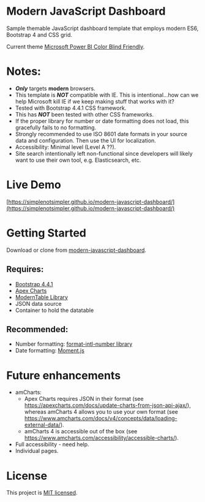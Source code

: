 # Modern JavaScript Dashboard
Sample themable JavaScript dashboard template that employs modern ES6, Bootstrap 4 and CSS grid. 

Current theme [Microsoft Power BI Color Blind Friendly](https://community.powerbi.com/t5/Themes-Gallery/Color-Blind-Friendly/td-p/140597). 

# Notes:
* __*Only*__ targets **modern** browsers. 
* This template is ___NOT___  compatible with IE. This is intentional...how can we help Microsoft kill IE if we keep making stuff that works with it?
* Tested with Bootstrap 4.4.1 CSS framework.
* This has __*NOT*__ been tested with other CSS frameworks.
* If the proper library for number or date formatting does not load, this gracefully fails to no formatting.
* Strongly recommended to use ISO 8601 date formats in your source data and configuration. Then use the UI for localization.
* Accessibility: Minimal level (Level A ??).
* Site search intentionally left non-functional since developers will likely want to use their own tool, e.g. Elasticsearch, etc.

# Live Demo
[https://simplenotsimpler.github.io/modern-javascript-dashboard/](https://simplenotsimpler.github.io/modern-javascript-dashboard/)

# Getting Started
Download or clone from [modern-javascript-dashboard](https://github.com/simplenotsimpler/modern-javascript-dashboard).

## Requires:
* [Bootstrap 4.4.1](https://getbootstrap.com/docs/4.4/getting-started/introduction/)
* [Apex Charts](https://github.com/apexcharts/apexcharts.js)
* [ModernTable Library](https://github.com/simplenotsimpler/modern-table)
* JSON data source
* Container to hold the datatable 

## Recommended:
* Number formatting: [format-intl-number library](https://github.com/simplenotsimpler/format-intl-number)
* Date formatting: [Moment.js](https://momentjs.com/)

# Future enhancements
* amCharts:
  * Apex Charts requires JSON in their format (see https://apexcharts.com/docs/update-charts-from-json-api-ajax/), whereas amCharts 4 allows you to use your own format (see https://www.amcharts.com/docs/v4/concepts/data/loading-external-data/).
  * amCharts 4 is accessible out of the box (see https://www.amcharts.com/accessibility/accessible-charts/). 
* Full accessibility - need help.
* Individual pages.

# License
This project is [MIT licensed](./LICENSE).